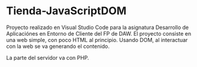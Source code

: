 # Tienda-JavaScriptDOM
Proyecto realizado en Visual Studio Code para la asignatura Desarrollo de Aplicaciónes en Entorno de Cliente del FP de DAW.
El proyecto consiste en una web simple, con poco HTML al principio. Usando DOM, al interactuar con la web se va generando el contenido.

La parte del servidor va con PHP.
